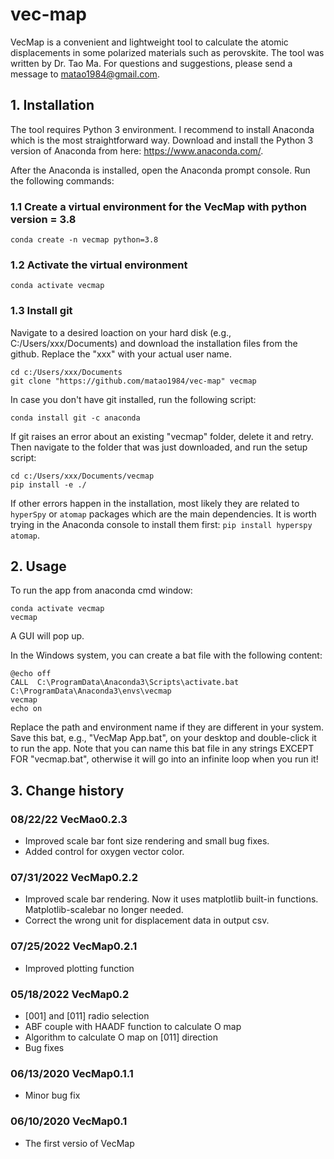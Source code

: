 # vec-map
VecMap is a convenient and lightweight tool to calculate the atomic displacements in some polarized materials such as perovskite. The tool was written by Dr. Tao Ma. For questions and suggestions, please send a message to matao1984@gmail.com.

## 1. Installation
The tool requires Python 3 environment. I recommend to install Anaconda which is the most straightforward way. Download and install the Python 3 version of Anaconda from here: https://www.anaconda.com/.

After the Anaconda is installed, open the Anaconda prompt console. Run the following commands:

### 1.1 Create a virtual environment for the VecMap with python version = 3.8
```
conda create -n vecmap python=3.8
```
### 1.2 Activate the virtual environment
```
conda activate vecmap
```
### 1.3 Install git 
Navigate to a desired loaction on your hard disk (e.g., C:/Users/xxx/Documents) and download the installation files from the github. Replace the "xxx" with your actual user name.
```
cd c:/Users/xxx/Documents
git clone "https://github.com/matao1984/vec-map" vecmap
```

In case you don't have git installed, run the following script:

```
conda install git -c anaconda
```

If git raises an error about an existing "vecmap" folder, delete it and retry.
Then navigate to the folder that was just downloaded, and run the setup script:

```
cd c:/Users/xxx/Documents/vecmap
pip install -e ./
```

If other errors happen in the installation, most likely they are related to ``hyperSpy`` or ``atomap`` packages which are the main dependencies. It is worth trying in the Anaconda console to install them first: ``pip install hyperspy atomap``.

## 2. Usage
To run the app from anaconda cmd window:

```
conda activate vecmap
vecmap
```

A GUI will pop up.

In the Windows system, you can create a bat file with the following content:

```
@echo off
CALL  C:\ProgramData\Anaconda3\Scripts\activate.bat C:\ProgramData\Anaconda3\envs\vecmap
vecmap
echo on 
```

Replace the path and environment name if they are different in your system. Save this bat, e.g., "VecMap App.bat", on your desktop and double-click it to run the app. Note that you can name this bat file in any strings EXCEPT FOR "vecmap.bat", otherwise it will go into an infinite loop when you run it!

## 3. Change history
### 08/22/22 VecMao0.2.3
- Improved scale bar font size rendering and small bug fixes.
- Added control for oxygen vector color.
### 07/31/2022 VecMap0.2.2
- Improved scale bar rendering. Now it uses matplotlib built-in functions. Matplotlib-scalebar no longer needed.
- Correct the wrong unit for displacement data in output csv.
### 07/25/2022 VecMap0.2.1
- Improved plotting function
### 05/18/2022 VecMap0.2
- [001] and [011] radio selection
- ABF couple with HAADF function to calculate O map
- Algorithm to calculate O map on [011] direction
- Bug fixes
### 06/13/2020 VecMap0.1.1
- Minor bug fix
### 06/10/2020 VecMap0.1
- The first versio of VecMap
